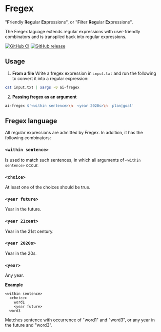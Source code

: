 # Fregex

"**F**riendly **Reg**ular **Ex**pressions", or "**F**ilter **Reg**ular **Ex**pressions".

The Fregex laguage extends regular expressions with user-friendly combinators and is transpiled back into regular expressions.

[![GitHub CI](https://github.com/armeninants/fregex/workflows/Haskell-CI/badge.svg)](https://github.com/armeninants/fregex/actions)
[![GitHub release](https://github.com/armeninants/fregex/workflows/Release/badge.svg)](https://github.com/armeninants/fregex/releases/)



## Usage


1. **From a file**
   Write a fregex expression in `input.txt` and run the following to convert it into a regular expression:

```bash
cat input.txt | xargs -0 ai-fregex
```

2. **Passing fregex as an argument**

```bash
ai-fregex $'<within sentence>\n  <year 2020s>\n  plan|goal'
```
## Fregex language

All regular expressions are admitted by Fregex.
In addition, it has the following combinators:

### `<within sentence>`

Is used to match such sentences, in which all arguments of `<within sentence>` occur.

### `<choice>`

At least one of the choices should be true.

### `<year future>`

Year in the future.

### `<year 21cent>`

Year in the 21st century.

### `<year 2020s>`

Year in the 20s.

### `<year>`

Any year.

**Example**
```
<within sentence>
  <choice>
    word1
    <year future>
  word3
```
Matches sentence with occurrence of "word1" and "word3", or any year in the future and "word3".
